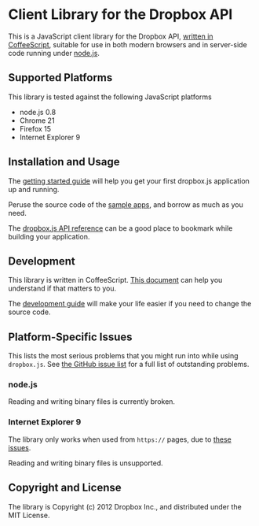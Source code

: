 # Client Library for the Dropbox API

This is a JavaScript client library for the Dropbox API,
[written in CoffeeScript](https://github.com/dropbox/dropbox-js/blob/master/doc/coffee_faq.md),
suitable for use in both modern browsers and in server-side code running under
[node.js](http://nodejs.org/).


## Supported Platforms

This library is tested against the following JavaScript platforms

* node.js 0.8
* Chrome 21
* Firefox 15
* Internet Explorer 9


## Installation and Usage

The
[getting started guide](https://github.com/dropbox/dropbox-js/blob/master/doc/getting_started.md)
will help you get your first dropbox.js application up and running.

Peruse the source code of the
[sample apps](https://github.com/dropbox/dropbox-js/tree/master/samples),
and borrow as much as you need.

The
[dropbox.js API reference](http://coffeedoc.info/github/dropbox/dropbox-js/master/class_index.html)
can be a good place to bookmark while building your application.


## Development

This library is written in CoffeeScript.
[This document](https://github.com/dropbox/dropbox-js/blob/master/doc/coffee_faq.md)
can help you understand if that matters to you.

The
[development guide](https://github.com/dropbox/dropbox-js/blob/master/doc/development.md)
will make your life easier if you need to change the source code.


## Platform-Specific Issues

This lists the most serious problems that you might run into while using
`dropbox.js`. See
[the GitHub issue list](https://github.com/dropbox/dropbox-js/issues) for a
full list of outstanding problems.

### node.js

Reading and writing binary files is currently broken.

### Internet Explorer 9

The library only works when used from `https://` pages, due to
[these issues](http://blogs.msdn.com/b/ieinternals/archive/2010/05/13/xdomainrequest-restrictions-limitations-and-workarounds.aspx).

Reading and writing binary files is unsupported.


## Copyright and License

The library is Copyright (c) 2012 Dropbox Inc., and distributed under the MIT
License.
